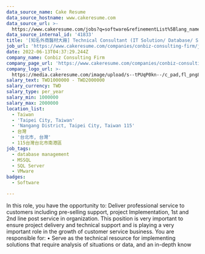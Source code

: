 ```yaml
---
data_source_name: Cake Resume
data_source_hostname: www.cakeresume.com
data_source_url: >-
  https://www.cakeresume.com/jobs?q=software&refinementList%5Blang_name%5D%5B0%5D=English&refinementList%5Bsalary_type%5D=per_year&range%5Bsalary_range%5D%5Bmin%5D=1000000&page=2
data_source_internal_id: '41833'
title: '[知名外商醫材大廠] Technical Consultant (IT Solution/ Database/ Software)'
job_url: 'https://www.cakeresume.com/companies/conbiz-consulting-firm/jobs/0207fc'
date: 2022-06-13T04:37:29.244Z
company_name: Conbiz Consulting Firm
company_page_url: 'https://www.cakeresume.com/companies/conbiz-consulting-firm'
company_logo_url: >-
  https://media.cakeresume.com/image/upload/s--tPUqP0kn--/c_pad,fl_png8,h_200,w_200/v1634116095/vsgsbfwlsg1lcvof5ven.png
salary_text: TWD1000000 - TWD2000000
salary_currency: TWD
salary_type: per_year
salary_min: 1000000
salary_max: 2000000
location_list:
  - Taiwan
  - 'Taipei City, Taiwan'
  - 'Nangang District, Taipei City, Taiwan 115'
  - 台灣
  - '台北市, 台灣'
  - 115台灣台北市南港區
job_tags:
  - database management
  - MSSQL
  - SQL Server
  - VMware
badges:
  - Software

---
```


In this role, you have the opportunity to: Deliver professional service to customers including pre-selling support, project Implementation, 1st and 2nd line post service in organization. This position is very important to ensure project delivery and technical support and is playing a very important role in the growth of customer service business. You are responsible for: • Serve as the technical resource for implementing solutions that require analysis of situations or data, and an in-depth know
